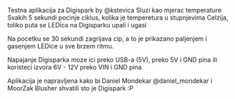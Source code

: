 Testna aplikacija za Digispark by @kstevica
Sluzi kao mjerac temperature
Svakih 5 sekundi pocinje ciklus, kolika je temperetura u stupnjevima Celzija,
toliko puta se LEDica na Digisparku upali i ugasi

Na pocetku se 30 sekundi zagrijava cip, a to je prikazano paljenjem i 
gasenjem LEDice u sve brzem ritmu.

Napajanje Digisparka moze ici preko USB-a (5V), preko 5V i GND pina
ili koristeci izvora 6V - 12V preko VIN i GND pina

Aplikacija je napravljena kako bi Daniel Mondekar @daniel_mondekar i 
MoorZak Blusher shvatili sto je Digispark :P


